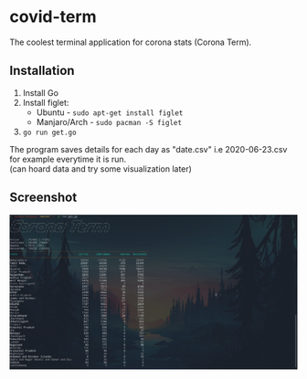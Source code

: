 # covid-term

The coolest terminal application for corona stats (Corona Term).

## Installation
1. Install Go
2. Install figlet:
    - Ubuntu - `sudo apt-get install figlet`
    - Manjaro/Arch - `sudo pacman -S figlet`
3. `go run get.go`

The program saves details for each day as "date.csv" i.e 2020-06-23.csv for 
example everytime it is run.\
(can hoard data and try some visualization later)

## Screenshot
![Cterm](./images/cterm2.png)



